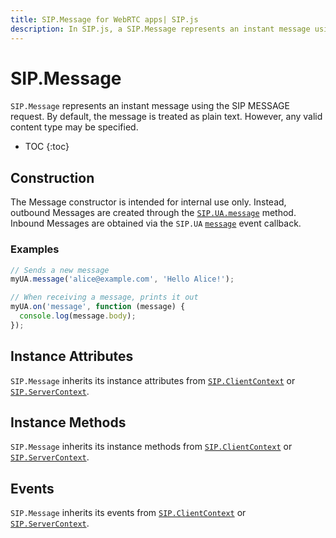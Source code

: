```yaml
---
title: SIP.Message for WebRTC apps| SIP.js
description: In SIP.js, a SIP.Message represents an instant message using the SIP MESSAGE request.
---
```

# SIP.Message

`SIP.Message` represents an instant message using the SIP MESSAGE request. By default, the message is treated as plain text. However, any valid content type may be specified.

* TOC
{:toc}

## Construction

The Message constructor is intended for internal use only. Instead, outbound Messages are created through the [`SIP.UA.message`](/api/0.5.0/ua/#messagetarget-body-options) method. Inbound Messages are obtained via the `SIP.UA` [`message`](/api/0.5.0/ua/#message) event callback.

### Examples

~~~ javascript
// Sends a new message
myUA.message('alice@example.com', 'Hello Alice!');
~~~

~~~ javascript
// When receiving a message, prints it out
myUA.on('message', function (message) {
  console.log(message.body);
});
~~~

## Instance Attributes

`SIP.Message` inherits its instance attributes from [`SIP.ClientContext`](/api/0.5.0/context/client/) or [`SIP.ServerContext`](/api/0.5.0/context/server/).

## Instance Methods

`SIP.Message` inherits its instance methods from [`SIP.ClientContext`](/api/0.5.0/context/client/) or [`SIP.ServerContext`](/api/0.5.0/context/server/).

## Events

`SIP.Message` inherits its events from [`SIP.ClientContext`](/api/0.5.0/context/client/) or [`SIP.ServerContext`](/api/0.5.0/context/server/).

<!--

### `message(options)` *(Client Only)*

Send this MESSAGE.

#### Parameters

Name                  | Type               | Description
----------------------|--------------------|--------------
`options`             |`Object`            |Optional `Object` with extra parameters (see below).
`options.extraHeaders`|`Array` of `Strings`|Extra SIP headers for the request.

#### Returns

Type | Description
-----|-------------
`SIP.Message`| This Message

-->

